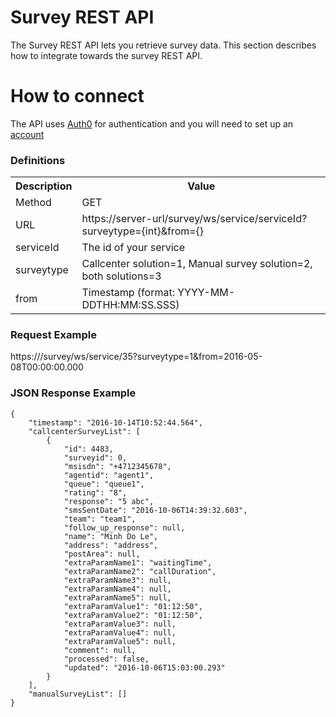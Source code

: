 # Survey REST API

The Survey REST API lets you retrieve survey data.
This section describes how to integrate towards the survey REST API.  


# How to connect

The API uses [Auth0](https://auth0.com/) for authentication and you will need to set up an [account](Authentication.md)

### Definitions
<table>
<tr><th>Description</th><th>Value</th></tr>	
<tr><td>Method</td><td>GET</td></tr>	
<tr><td>URL</td><td>https://server-url/survey/ws/service/serviceId?surveytype={int}&from={}</td></tr>
<tr><td>serviceId</td><td>The id of your service</td></tr>	
<tr><td>surveytype</td><td>Callcenter solution=1, Manual survey solution=2, both solutions=3</td></tr>	
<tr><td>from</td><td>Timestamp (format: YYYY-MM-DDTHH:MM:SS.SSS) </td></tr>	
</table>


### Request Example
https://<server-url>/survey/ws/service/35?surveytype=1&from=2016-05-08T00:00:00.000 

### JSON Response Example

	{
		"timestamp": "2016-10-14T10:52:44.564",
		"callcenterSurveyList": [
    		{
				"id": 4483,
		      	"surveyid": 0,
		      	"msisdn": "+4712345678",
		      	"agentid": "agent1",
		      	"queue": "queue1",
		      	"rating": "8",
		      	"response": "5 abc",
		      	"smsSentDate": "2016-10-06T14:39:32.603",
		      	"team": "team1",
		      	"follow_up_response": null,
		      	"name": "Minh Do Le",
		      	"address": "address",
		      	"postArea": null,
		      	"extraParamName1": "waitingTime",
		      	"extraParamName2": "callDuration",
		      	"extraParamName3": null,
		      	"extraParamName4": null,
		      	"extraParamName5": null,
		      	"extraParamValue1": "01:12:50",
		      	"extraParamValue2": "01:12:50",
		      	"extraParamValue3": null,
		      	"extraParamValue4": null,
		      	"extraParamValue5": null,
		      	"comment": null,
		      	"processed": false,
		      	"updated": "2016-10-06T15:03:00.293"      
			}
	  	],
		"manualSurveyList": []
	}

